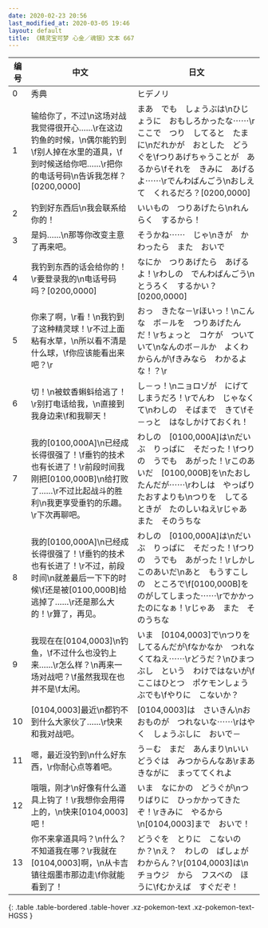 ```yaml
---
date: 2020-02-23 20:56
last_modified_at: 2020-03-05 19:46
layout: default
title: 《精灵宝可梦 心金／魂银》文本 667
---
```

| 编号 | 中文 | 日文 |
| ---- | ---- | ---- |
| 0 | 秀典 | ヒデノリ |
| 1 | 输给你了，不过\n这场对战我觉得很开心……\r在这边钓鱼的时候，\n偶尔能钓到\f别人掉在水里的道具，\f到时候送给你吧……\r把你的电话号码\n告诉我怎样？[0200,0000] | まあ　でも　しょうぶは\nひじょうに　おもしろかったな⋯⋯\rここで　つり　してると　たまに\nだれかが　おとした　どうぐを\fつりあげちゃうことが　あるから\fそれを　きみに　あげるよ⋯⋯\rでんわばんごう\nおしえて　くれるだろ？[0200,0000] |
| 2 | 钓到好东西后\n我会联系给你的！ | いいもの　つりあげたら\nれんらく　するから！ |
| 3 | 是妈……\n那等你改变主意了再来吧。 | そうかね⋯⋯　じゃ\nきが　かわったら　また　おいで |
| 4 | 我钓到东西的话会给你的！\r要登录我的\n电话号码吗？[0200,0000] | なにか　つりあげたら　あげるよ！\rわしの　でんわばんごう\nとうろく　するかい？[0200,0000] |
| 5 | 你来了啊，\r看！\n我钓到了这种精灵球！\r不过上面粘有水草，\n所以看不清是什么球，\f你应该能看出来吧？\r | おっ　きたな－\rほいっ！\nこんな　ボ－ルを　つりあげたんだ！\rちょっと　コケが　ついていて\nなんのボ－ルか　よくわからんが\fきみなら　わかるよな！？\r |
| 6 | 切！\n被蚊香蝌蚪给逃了！\r别打电话给我，\n直接到我身边来\f和我聊天！ | し－っ！\nニョロゾが　にげてしまうだろ！\rでんわ　じゃなくて\nわしの　そばまで　きて\fそ－っと　はなしかけておくれ！ |
| 7 | 我的[0100,000A]\n已经成长得很强了！\f垂钓的技术也有长进了！\r前段时间我刚把[0100,000B]\n给打败了……\r不过比起战斗的胜利\n我更享受垂钓的乐趣。\r下次再聊吧。 | わしの　[0100,000A]は\nだいぶ　りっぱに　そだった！\fつりの　うでも　あがった！\rこのあいだ　[0100,000B]を\nたおしたんだが⋯⋯\rわしは　やっぱり　たおすよりも\nつりを　してるときが　たのしいねえ\rじゃあ　また　そのうちな |
| 8 | 我的[0100,000A]\n已经成长得很强了！\f垂钓的技术也有长进了！\r不过，前段时间\n就差最后一下下的时候\f还是被[0100,000B]给逃掉了……\r还是那么大的！\r算了，再见。 | わしの　[0100,000A]は\nだいぶ　りっぱに　そだった！\fつりの　うでも　あがった！\rしかし　このあいだ\nあと　もうすこしの　ところで\f[0100,000B]を　のがしてしまった⋯⋯\rでかかったのになぁ！\rじゃあ　また　そのうちな |
| 9 | 我现在在[0104,0003]\n钓鱼，\f不过什么也没钓上来……\r怎么样？\n再来一场对战吧？\f虽然我现在也并不是\f太闲。 | いま　[0104,0003]で\nつりを　してるんだが\fなかなか　つれなくてねえ⋯⋯\rどうだ？\nひまつぶし　という　わけではないが\fここはひとつ　ポケモンしょうぶでも\fやりに　こないか？ |
| 10 | [0104,0003]最近\n都钓不到什么大家伙了……\r快来和我对战吧。 | [0104,0003]は　さいきん\nおおものが　つれないな⋯⋯\rはやく　しょうぶしに　おいで－ |
| 11 | 嗯，最近没钓到\n什么好东西，\r你耐心点等着吧。 | う－む　まだ　あんまり\nいいどうぐは　みつからんなあ\rまあ　きながに　まっててくれよ |
| 12 | 哦哦，刚才\n好像有什么道具上钩了！\r我想你会用得上的，\n快来[0104,0003]吧！ | いま　なにかの　どうぐが\nつりばりに　ひっかかってきたぞ！\rきみに　やるから\n[0104,0003]まで　おいで！ |
| 13 | 你不来拿道具吗？\n什么？不知道我在哪？\r我就在[0104,0003]啊，\n从卡吉镇往烟墨市那边走\f你就能看到了！ | どうぐを　とりに　こないのか？\nえ？　わしの　ばしょが　わからん？\r[0104,0003]は\nチョウジ　から　フスベの　ほうに\fむかえば　すぐだぞ！ |
{: .table .table-bordered .table-hover .xz-pokemon-text .xz-pokemon-text-HGSS }